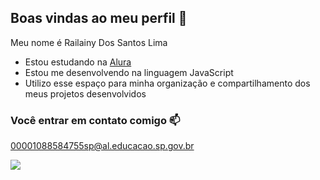 ## Boas vindas ao meu perfil 💜

Meu nome é Railainy Dos Santos Lima

- Estou estudando na [Alura](https://www.alura.com.br)
- Estou me desenvolvendo na linguagem JavaScript
- Utilizo esse espaço para minha organização e compartilhamento dos meus projetos desenvolvidos

 ### Você entrar em contato comigo 📫

 00001088584755sp@al.educacao.sp.gov.br

![]( https://media1.tenor.com/m/mJLuhi7MSJcAAAAd/josh-beauchamp-beaunert.gif)
